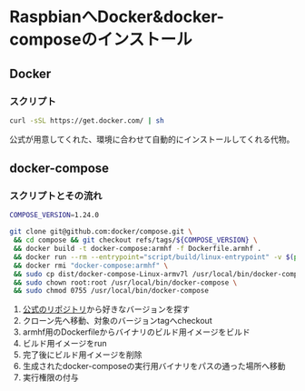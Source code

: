 # RaspbianへDocker&docker-composeのインストール

## Docker

### スクリプト
```sh
curl -sSL https://get.docker.com/ | sh
```
公式が用意してくれた、環境に合わせて自動的にインストールしてくれる代物。



## docker-compose

### スクリプトとその流れ
```sh
COMPOSE_VERSION=1.24.0

git clone git@github.com:docker/compose.git \
 && cd compose && git checkout refs/tags/${COMPOSE_VERSION} \
 && docker build -t docker-compose:armhf -f Dockerfile.armhf .
 && docker run --rm --entrypoint="script/build/linux-entrypoint" -v $(pwd)/dist:/code/dist -v $(pwd)/.git:/code/.git "docker-compose:armhf" \
 && docker rmi "docker-compose:armhf" \
 && sudo cp dist/docker-compose-Linux-armv7l /usr/local/bin/docker-compose \
 && sudo chown root:root /usr/local/bin/docker-compose \
 && sudo chmod 0755 /usr/local/bin/docker-compose
```

1. [公式のリポジトリ](https://github.com/docker/compose/)から好きなバージョンを探す
2. クローン先へ移動、対象のバージョンtagへcheckout
3. armhf用のDockerfileからバイナリのビルド用イメージをビルド
4. ビルド用イメージをrun
5. 完了後にビルド用イメージを削除
6. 生成されたdocker-composeの実行用バイナリをパスの通った場所へ移動
7. 実行権限の付与
